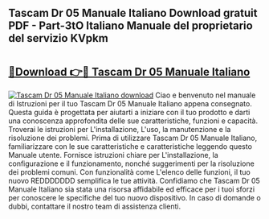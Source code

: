## Tascam Dr 05 Manuale Italiano Download gratuit PDF - Part-3tO Italiano Manuale del proprietario del servizio KVpkm

# <h2><a href="http://dfh4nh9.blite.top/?on=Tascam+Dr+05+Manuale+Italiano">🔗Download 👉🔴 Tascam Dr 05 Manuale Italiano</a></h2>

[![Tascam Dr 05 Manuale Italiano download](https://i.imgur.com/lujVjoI.png)](http://dfh4nh9.blite.top/?on=Tascam+Dr+05+Manuale+Italiano)
Ciao e benvenuto nel manuale di Istruzioni per il tuo Tascam Dr 05 Manuale Italiano appena consegnato. Questa guida è progettata per aiutarti a iniziare con il tuo prodotto e darti una conoscenza approfondita delle sue caratteristiche, funzioni e capacità. Troverai le istruzioni per L'installazione, L'uso, la manutenzione e la risoluzione dei problemi. Prima di utilizzare Tascam Dr 05 Manuale Italiano, familiarizzare con le sue caratteristiche e caratteristiche leggendo questo Manuale utente. Fornisce istruzioni chiare per L'installazione, la configurazione e il funzionamento, nonché suggerimenti per la risoluzione dei problemi comuni. Con funzionalità come L'elenco delle funzioni, il tuo nuovo REDDDDDDD semplifica le tue attività. Confidiamo che Tascam Dr 05 Manuale Italiano sia stata una risorsa affidabile ed efficace per i tuoi sforzi per conoscere le specifiche del tuo nuovo dispositivo. In caso di domande o dubbi, contattare il nostro team di assistenza clienti.
